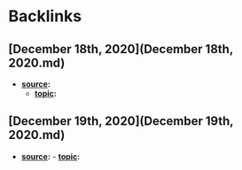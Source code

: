 
# Backlinks
## [December 18th, 2020](December 18th, 2020.md)
- **[source](source.md):**
    - **[topic](topic.md):**

## [December 19th, 2020](December 19th, 2020.md)
- **[source](source.md):**
        - **[topic](topic.md):**


